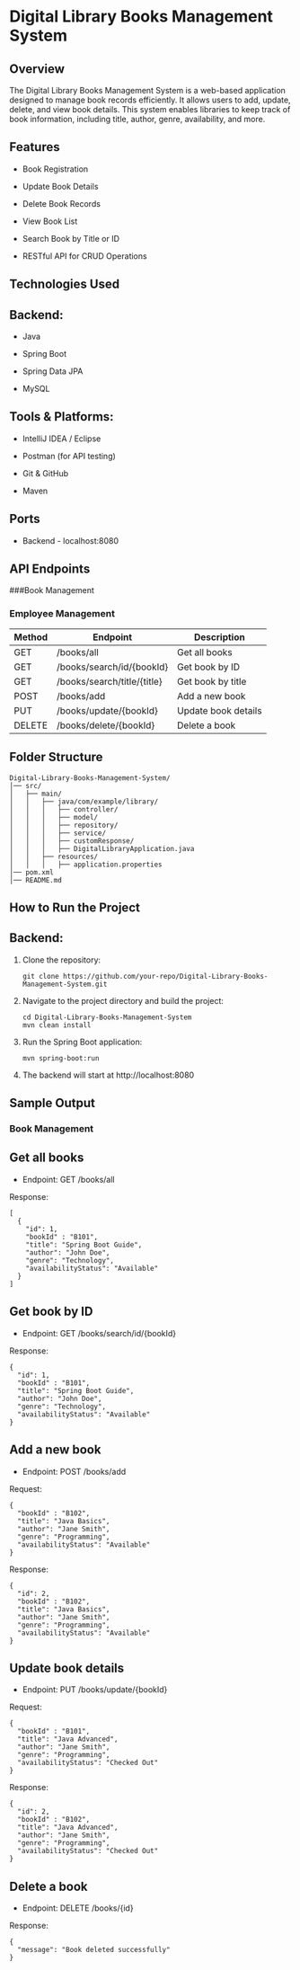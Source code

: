 # Digital Library Books Management System

## Overview

The Digital Library Books Management System is a web-based application designed to manage book records efficiently. It allows users to add, update, delete, and view book details. This system enables libraries to keep track of book information, including title, author, genre, availability, and more.

## Features

- Book Registration

- Update Book Details

- Delete Book Records

- View Book List

- Search Book by Title or ID

- RESTful API for CRUD Operations

## Technologies Used

## Backend:

- Java

- Spring Boot

- Spring Data JPA

- MySQL

## Tools & Platforms:

- IntelliJ IDEA / Eclipse

- Postman (for API testing)

- Git & GitHub

- Maven

## Ports

- Backend - localhost:8080

## API Endpoints

###Book Management
### Employee Management
| Method | Endpoint         | Description                |
|--------|------------------|----------------------------|
| GET    | /books/all       | Get all books              |
| GET    | /books/search/id/{bookId} | Get book by ID    |
| GET    | /books/search/title/{title} | Get book by title|
| POST   | /books/add       | Add a new book             |
| PUT    | /books/update/{bookId}  | Update book details    |
| DELETE | /books/delete/{bookId}  | Delete a book  |

## Folder Structure
```
Digital-Library-Books-Management-System/
│── src/
│   ├── main/
│   │   ├── java/com/example/library/
│   │   │   ├── controller/
│   │   │   ├── model/
│   │   │   ├── repository/
│   │   │   ├── service/
│   │   │   ├── customResponse/
│   │   │   ├── DigitalLibraryApplication.java
│   │   ├── resources/
│   │   │   ├── application.properties
│── pom.xml
│── README.md
```
## How to Run the Project

## Backend:

1. Clone the repository:
   ```
   git clone https://github.com/your-repo/Digital-Library-Books-Management-System.git
   ```
2. Navigate to the project directory and build the project:
   ```
   cd Digital-Library-Books-Management-System
   mvn clean install
   ```
3. Run the Spring Boot application:
   ```
   mvn spring-boot:run
   ```
4. The backend will start at http://localhost:8080

## Sample Output
### Book Management

## Get all books

- Endpoint: GET /books/all

Response:
```
[
  {
    "id": 1,
    "bookId" : "B101",
    "title": "Spring Boot Guide",
    "author": "John Doe",
    "genre": "Technology",
    "availabilityStatus": "Available"
  }
]
```

## Get book by ID

- Endpoint: GET /books/search/id/{bookId}

Response:
```
{
  "id": 1,
  "bookId" : "B101",
  "title": "Spring Boot Guide",
  "author": "John Doe",
  "genre": "Technology",
  "availabilityStatus": "Available"
}
```
## Add a new book

- Endpoint: POST /books/add

Request:
```
{
  "bookId" : "B102",
  "title": "Java Basics",
  "author": "Jane Smith",
  "genre": "Programming",
  "availabilityStatus": "Available"
}
```
Response:
```
{
  "id": 2,
  "bookId" : "B102",
  "title": "Java Basics",
  "author": "Jane Smith",
  "genre": "Programming",
  "availabilityStatus": "Available"
}
```
## Update book details

- Endpoint: PUT /books/update/{bookId}

Request:
```
{
  "bookId" : "B101",
  "title": "Java Advanced",
  "author": "Jane Smith",
  "genre": "Programming",
  "availabilityStatus": "Checked Out"
}
```
Response:
```
{
  "id": 2,
  "bookId" : "B102",
  "title": "Java Advanced",
  "author": "Jane Smith",
  "genre": "Programming",
  "availabilityStatus": "Checked Out"
}
```
## Delete a book

- Endpoint: DELETE /books/{id}

Response:
```
{
  "message": "Book deleted successfully"
}
```


